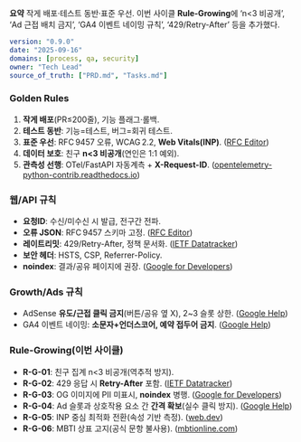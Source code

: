 ﻿**요약**
작게 배포·테스트 동반·표준 우선. 이번 사이클 **Rule-Growing**에 ‘n<3 비공개’, ‘Ad 근접 배치 금지’, ‘GA4 이벤트 네이밍 규칙’, ‘429/Retry-After’ 등을 추가했다.

```yaml
version: "0.9.0"
date: "2025-09-16"
domains: [process, qa, security]
owner: "Tech Lead"
source_of_truth: ["PRD.md", "Tasks.md"]
```

### Golden Rules

1. **작게 배포**(PR≤200줄), 기능 플래그·롤백.
2. **테스트 동반**: 기능=테스트, 버그=회귀 테스트.
3. **표준 우선**: RFC 9457 오류, WCAG 2.2, **Web Vitals(INP)**. ([RFC Editor][1])
4. **데이터 보호**: 친구 **n<3 비공개**(연인은 1:1 예외).
5. **관측성 선행**: OTel/FastAPI 자동계측 + **X-Request-ID**. ([opentelemetry-python-contrib.readthedocs.io][2])

### 웹/API 규칙

* **요청ID**: 수신/미수신 시 발급, 전구간 전파.
* **오류 JSON**: RFC 9457 스키마 고정. ([RFC Editor][1])
* **레이트리밋**: 429/Retry-After, 정책 문서화. ([IETF Datatracker][5])
* **보안 헤더**: HSTS, CSP, Referrer-Policy.
* **noindex**: 결과/공유 페이지에 권장. ([Google for Developers][12])

### Growth/Ads 규칙

* AdSense **유도/근접 클릭 금지**(버튼/공유 옆 X), 2~3 슬롯 상한. ([Google Help][7])
* GA4 이벤트 네이밍: **소문자+언더스코어, 예약 접두어 금지**. ([Google Help][8])

### Rule-Growing(이번 사이클)

* **R-G-01**: 친구 집계 n<3 비공개(역추적 방지).
* **R-G-02**: 429 응답 시 **Retry-After** 포함. ([IETF Datatracker][5])
* **R-G-03**: OG 이미지에 PII 미표시, **noindex** 병행. ([Google for Developers][12])
* **R-G-04**: Ad 슬롯과 상호작용 요소 간 **간격 확보**(실수 클릭 방지). ([Google Help][7])
* **R-G-05**: INP 중심 최적화 전환(속성 기반 측정). ([web.dev][16])
* **R-G-06**: MBTI 상표 고지(공식 문항 불사용). ([mbtionline.com][3])

[1]: https://www.rfc-editor.org/rfc/rfc9457.html?utm_source=chatgpt.com "RFC 9457: Problem Details for HTTP APIs"
[2]: https://opentelemetry-python-contrib.readthedocs.io/en/latest/instrumentation/fastapi/fastapi.html?utm_source=chatgpt.com "OpenTelemetry FastAPI Instrumentation"
[3]: https://www.mbtionline.com/en-US/Legal?utm_source=chatgpt.com "Legal"
[5]: https://datatracker.ietf.org/doc/html/rfc6585?utm_source=chatgpt.com "RFC 6585 - Additional HTTP Status Codes"
[7]: https://support.google.com/adsense/answer/1346295?hl=en&utm_source=chatgpt.com "Ad placement policies - Google AdSense Help"
[8]: https://support.google.com/analytics/answer/13316687?hl=en&utm_source=chatgpt.com "[GA4] Event naming rules - Analytics Help"
[12]: https://developers.google.com/search/docs/crawling-indexing/robots-meta-tag?utm_source=chatgpt.com "Robots Meta Tags Specifications | Google Search Central"
[16]: https://web.dev/blog/inp-cwv-launch?utm_source=chatgpt.com "Interaction to Next Paint is officially a Core Web Vital 🚀 | Blog"
